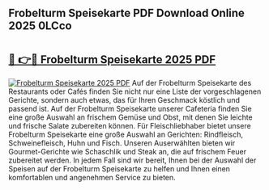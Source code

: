 ## Frobelturm Speisekarte PDF Download Online 2025 0LCco

# <h2><a href="http://gcc24v0.nevu.top/?p=Frobelturm+Speisekarte">🔗 👉🔴 Frobelturm Speisekarte 2025 PDF</a></h2>

[![Frobelturm Speisekarte 2025 PDF](https://i.imgur.com/dBaPXMq.png)](http://gcc24v0.nevu.top/?p=Frobelturm+Speisekarte)
Auf der Frobelturm Speisekarte des Restaurants oder Cafés finden Sie nicht nur eine Liste der vorgeschlagenen Gerichte, sondern auch etwas, das für Ihren Geschmack köstlich und passend ist. Auf der Frobelturm Speisekarte unserer Cafeteria finden Sie eine große Auswahl an frischem Gemüse und Obst, mit denen Sie leichte und frische Salate zubereiten können. Für Fleischliebhaber bietet unsere Frobelturm Speisekarte eine große Auswahl an Gerichten: Rindfleisch, Schweinefleisch, Huhn und Fisch. Unseren Auserwählten bieten wir Gourmet-Gerichte wie Schaschlik und Steak an, die auf frischem Feuer zubereitet werden. In jedem Fall sind wir bereit, Ihnen bei der Auswahl der Speisen auf der Frobelturm Speisekarte zu helfen und Ihnen einen komfortablen und angenehmen Service zu bieten.
